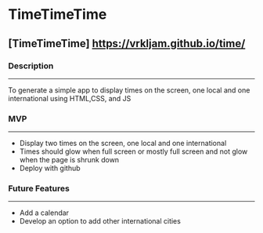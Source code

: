 # TimeTimeTime

## [TimeTimeTime] https://vrkljam.github.io/time/

### Description

---

To generate a simple app to display times on the screen, one local and one international using HTML,CSS, and JS

### MVP

---

- Display two times on the screen, one local and one international
- Times should glow when full screen or mostly full screen and not glow when the page is shrunk down
- Deploy with github

### Future Features

---

- Add a calendar
- Develop an option to add other international cities
